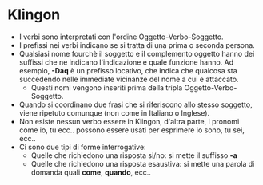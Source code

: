 # Klingon

* I verbi sono interpretati con l'ordine Oggetto-Verbo-Soggetto.
* I prefissi nei verbi indicano se si tratta di una prima o seconda persona.
* Qualsiasi nome fourchè il soggetto e il complemento oggetto hanno dei suffissi
  che ne indicano l'indicazione e quale funzione hanno. Ad esempio, **-Daq** è
  un prefisso locativo, che indica che qualcosa sta succedendo nelle immediate
  vicinanze del nome a cui e attaccato.
  * Questi nomi vengono inseriti prima della tripla Oggetto-Verbo-Soggetto.
* Quando si coordinano due frasi che si riferiscono allo stesso soggetto, viene
  ripetuto comunque (non come in Italiano o Inglese).
* Non esiste nessun verbo essere in Klingon, d'altra parte, i pronomi come io,
  tu ecc.. possono essere usati per esprimere io sono, tu sei, ecc..
* Ci sono due tipi di forme interrogative:
    * Quelle che richiedono una risposta si/no: si mette il suffisso **-a**
    * Quelle che richiedono una risposta esaustiva: si mette una parola di
      domanda quali **come**, **quando**, ecc..
